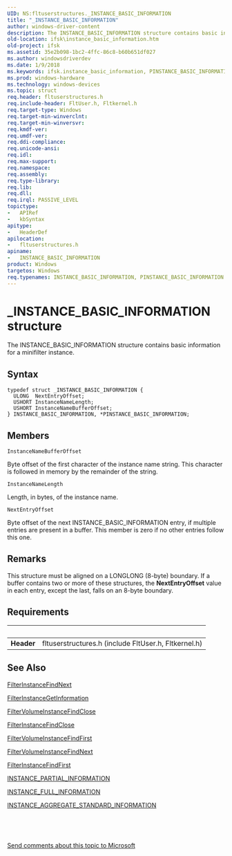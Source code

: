 ```yaml
---
UID: NS:fltuserstructures._INSTANCE_BASIC_INFORMATION
title: "_INSTANCE_BASIC_INFORMATION"
author: windows-driver-content
description: The INSTANCE_BASIC_INFORMATION structure contains basic information for a minifilter instance.
old-location: ifsk\instance_basic_information.htm
old-project: ifsk
ms.assetid: 35e2b098-1bc2-4ffc-86c8-b60b651df027
ms.author: windowsdriverdev
ms.date: 1/9/2018
ms.keywords: ifsk.instance_basic_information, PINSTANCE_BASIC_INFORMATION structure pointer [Installable File System Drivers], FltSystemStructures_bc615e69-e0f4-478b-9684-9371d62f5602.xml, INSTANCE_BASIC_INFORMATION, PINSTANCE_BASIC_INFORMATION, INSTANCE_BASIC_INFORMATION structure [Installable File System Drivers], _INSTANCE_BASIC_INFORMATION, fltuserstructures/PINSTANCE_BASIC_INFORMATION, fltuserstructures/INSTANCE_BASIC_INFORMATION
ms.prod: windows-hardware
ms.technology: windows-devices
ms.topic: struct
req.header: fltuserstructures.h
req.include-header: FltUser.h, Fltkernel.h
req.target-type: Windows
req.target-min-winverclnt: 
req.target-min-winversvr: 
req.kmdf-ver: 
req.umdf-ver: 
req.ddi-compliance: 
req.unicode-ansi: 
req.idl: 
req.max-support: 
req.namespace: 
req.assembly: 
req.type-library: 
req.lib: 
req.dll: 
req.irql: PASSIVE_LEVEL
topictype:
-	APIRef
-	kbSyntax
apitype:
-	HeaderDef
apilocation:
-	fltuserstructures.h
apiname:
-	INSTANCE_BASIC_INFORMATION
product: Windows
targetos: Windows
req.typenames: INSTANCE_BASIC_INFORMATION, PINSTANCE_BASIC_INFORMATION
---
```


# _INSTANCE_BASIC_INFORMATION structure
The INSTANCE_BASIC_INFORMATION structure contains basic information for a minifilter instance.

## Syntax
````
typedef struct _INSTANCE_BASIC_INFORMATION {
  ULONG  NextEntryOffset;
  USHORT InstanceNameLength;
  USHORT InstanceNameBufferOffset;
} INSTANCE_BASIC_INFORMATION, *PINSTANCE_BASIC_INFORMATION;
````

## Members


`InstanceNameBufferOffset`

Byte offset of the first character of the instance name string. This character is followed in memory by the remainder of the string.

`InstanceNameLength`

Length, in bytes, of the instance name.

`NextEntryOffset`

Byte offset of the next INSTANCE_BASIC_INFORMATION entry, if multiple entries are present in a buffer. This member is zero if no other entries follow this one.

## Remarks
This structure must be aligned on a LONGLONG (8-byte) boundary. If a buffer contains two or more of these structures, the <b>NextEntryOffset</b> value in each entry, except the last, falls on an 8-byte boundary.

## Requirements
| &nbsp; | &nbsp; |
| ---- |:---- |
| **Header** | fltuserstructures.h (include FltUser.h, Fltkernel.h) |

## See Also

<a href="https://msdn.microsoft.com/library/windows/hardware/ff541493">FilterInstanceFindNext</a>

<a href="https://msdn.microsoft.com/library/windows/hardware/ff541499">FilterInstanceGetInformation</a>

<a href="https://msdn.microsoft.com/library/windows/hardware/ff541535">FilterVolumeInstanceFindClose</a>

<a href="https://msdn.microsoft.com/library/windows/hardware/ff540538">FilterInstanceFindClose</a>

<a href="https://msdn.microsoft.com/library/windows/hardware/ff541541">FilterVolumeInstanceFindFirst</a>

<a href="https://msdn.microsoft.com/library/windows/hardware/ff541551">FilterVolumeInstanceFindNext</a>

<a href="https://msdn.microsoft.com/library/windows/hardware/ff540541">FilterInstanceFindFirst</a>

<a href="..\fltuserstructures\ns-fltuserstructures-_instance_partial_information.md">INSTANCE_PARTIAL_INFORMATION</a>

<a href="..\fltuserstructures\ns-fltuserstructures-_instance_full_information.md">INSTANCE_FULL_INFORMATION</a>

<a href="..\fltuserstructures\ns-fltuserstructures-_instance_aggregate_standard_information.md">INSTANCE_AGGREGATE_STANDARD_INFORMATION</a>

 

 

<a href="mailto:wsddocfb@microsoft.com?subject=Documentation%20feedback [ifsk\ifsk]:%20INSTANCE_BASIC_INFORMATION structure%20 RELEASE:%20(1/9/2018)&amp;body=%0A%0APRIVACY STATEMENT%0A%0AWe use your feedback to improve the documentation. We don't use your email address for any other purpose, and we'll remove your email address from our system after the issue that you're reporting is fixed. While we're working to fix this issue, we might send you an email message to ask for more info. Later, we might also send you an email message to let you know that we've addressed your feedback.%0A%0AFor more info about Microsoft's privacy policy, see http://privacy.microsoft.com/en-us/default.aspx." title="Send comments about this topic to Microsoft">Send comments about this topic to Microsoft</a>